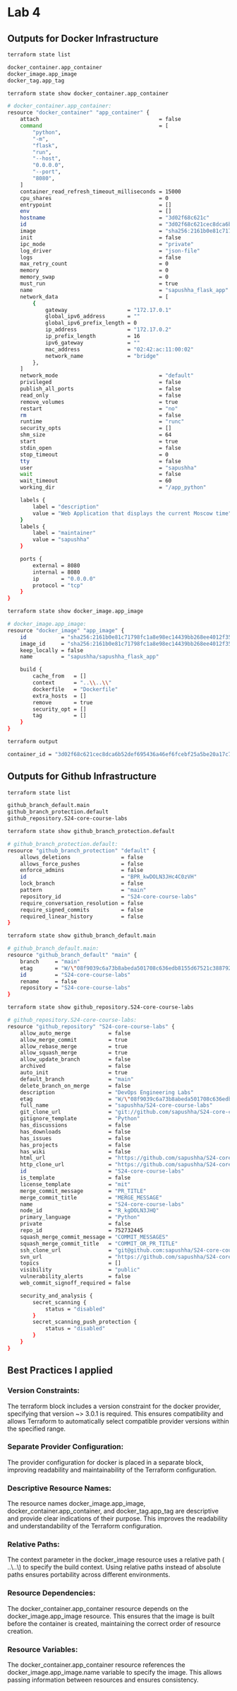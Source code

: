 # Lab 4

## Outputs for Docker Infrastructure

```bash
terraform state list

docker_container.app_container
docker_image.app_image
docker_tag.app_tag
```

```bash
terraform state show docker_container.app_container

# docker_container.app_container:
resource "docker_container" "app_container" {
    attach                                      = false
    command                                     = [
        "python",
        "-m",
        "flask",
        "run",
        "--host",
        "0.0.0.0",
        "--port",
        "8080",
    ]
    container_read_refresh_timeout_milliseconds = 15000
    cpu_shares                                  = 0
    entrypoint                                  = []
    env                                         = []
    hostname                                    = "3d02f68c621c"
    id                                          = "3d02f68c621cec8dca6b52def695436a46ef6fcebf25a5be20a17c7be1149410"
    image                                       = "sha256:2161b0e81c71798fc1a8e98ec14439bb268ee4012f35ad599bf67e620618d952"
    init                                        = false
    ipc_mode                                    = "private"
    log_driver                                  = "json-file"
    logs                                        = false
    max_retry_count                             = 0
    memory                                      = 0
    memory_swap                                 = 0
    must_run                                    = true
    name                                        = "sapushha_flask_app"
    network_data                                = [
        {
            gateway                   = "172.17.0.1"
            global_ipv6_address       = ""
            global_ipv6_prefix_length = 0
            ip_address                = "172.17.0.2"
            ip_prefix_length          = 16
            ipv6_gateway              = ""
            mac_address               = "02:42:ac:11:00:02"
            network_name              = "bridge"
        },
    ]
    network_mode                                = "default"
    privileged                                  = false
    publish_all_ports                           = false
    read_only                                   = false
    remove_volumes                              = true
    restart                                     = "no"
    rm                                          = false
    runtime                                     = "runc"
    security_opts                               = []
    shm_size                                    = 64
    start                                       = true
    stdin_open                                  = false
    stop_timeout                                = 0
    tty                                         = false
    user                                        = "sapushha"
    wait                                        = false
    wait_timeout                                = 60
    working_dir                                 = "/app_python"

    labels {
        label = "description"
        value = "Web Application that displays the current Moscow time"
    }
    labels {
        label = "maintainer"
        value = "sapushha"
    }

    ports {
        external = 8080
        internal = 8080
        ip       = "0.0.0.0"
        protocol = "tcp"
    }
}
```

```bash
terraform state show docker_image.app_image

# docker_image.app_image:
resource "docker_image" "app_image" {
    id           = "sha256:2161b0e81c71798fc1a8e98ec14439bb268ee4012f35ad599bf67e620618d952sapushha/sapushha_flask_app"
    image_id     = "sha256:2161b0e81c71798fc1a8e98ec14439bb268ee4012f35ad599bf67e620618d952"
    keep_locally = false
    name         = "sapushha/sapushha_flask_app"

    build {
        cache_from   = []
        context      = "..\\..\\"
        dockerfile   = "Dockerfile"
        extra_hosts  = []
        remove       = true
        security_opt = []
        tag          = []
    }
}
```

```bash
terraform output

container_id = "3d02f68c621cec8dca6b52def695436a46ef6fcebf25a5be20a17c7be1149410"
```

## Outputs for Github Infrastructure

```bash
terraform state list

github_branch_default.main
github_branch_protection.default
github_repository.S24-core-course-labs
```

```bash
terraform state show github_branch_protection.default

# github_branch_protection.default:
resource "github_branch_protection" "default" {
    allows_deletions                = false
    allows_force_pushes             = false
    enforce_admins                  = false
    id                              = "BPR_kwDOLN3JHc4C0zVH"
    lock_branch                     = false
    pattern                         = "main"
    repository_id                   = "S24-core-course-labs"
    require_conversation_resolution = false
    require_signed_commits          = false
    required_linear_history         = false
}
```

```bash
terraform state show github_branch_default.main

# github_branch_default.main:
resource "github_branch_default" "main" {
    branch     = "main"
    etag       = "W/\"08f9039c6a73b8abeda501708c636edb8155d67521c3887923c8c4ab7a72e535\""
    id         = "S24-core-course-labs"
    rename     = false
    repository = "S24-core-course-labs"
}
```

```bash
terraform state show github_repository.S24-core-course-labs

# github_repository.S24-core-course-labs:
resource "github_repository" "S24-core-course-labs" {
    allow_auto_merge            = false
    allow_merge_commit          = true
    allow_rebase_merge          = true
    allow_squash_merge          = true
    allow_update_branch         = false
    archived                    = false
    auto_init                   = true
    default_branch              = "main"
    delete_branch_on_merge      = false
    description                 = "DevOps Engineering Labs"
    etag                        = "W/\"08f9039c6a73b8abeda501708c636edb8155d67521c3887923c8c4ab7a72e535\""
    full_name                   = "sapushha/S24-core-course-labs"
    git_clone_url               = "git://github.com/sapushha/S24-core-course-labs.git"
    gitignore_template          = "Python"
    has_discussions             = false
    has_downloads               = false
    has_issues                  = false
    has_projects                = false
    has_wiki                    = false
    html_url                    = "https://github.com/sapushha/S24-core-course-labs"
    http_clone_url              = "https://github.com/sapushha/S24-core-course-labs.git"
    id                          = "S24-core-course-labs"
    is_template                 = false
    license_template            = "mit"
    merge_commit_message        = "PR_TITLE"
    merge_commit_title          = "MERGE_MESSAGE"
    name                        = "S24-core-course-labs"
    node_id                     = "R_kgDOLN3JHQ"
    primary_language            = "Python"
    private                     = false
    repo_id                     = 752732445
    squash_merge_commit_message = "COMMIT_MESSAGES"
    squash_merge_commit_title   = "COMMIT_OR_PR_TITLE"
    ssh_clone_url               = "git@github.com:sapushha/S24-core-course-labs.git"
    svn_url                     = "https://github.com/sapushha/S24-core-course-labs"
    topics                      = []
    visibility                  = "public"
    vulnerability_alerts        = false
    web_commit_signoff_required = false

    security_and_analysis {
        secret_scanning {
            status = "disabled"
        }
        secret_scanning_push_protection {
            status = "disabled"
        }
    }
}
```

## Best Practices I applied

### Version Constraints:

The terraform block includes a version constraint for the docker provider,
specifying that version ~> 3.0.1 is required. This ensures compatibility and
allows Terraform to automatically select compatible provider versions within
the specified range.

### Separate Provider Configuration:

The provider configuration for docker is placed in a separate block, improving
readability and maintainability of the Terraform configuration.

### Descriptive Resource Names:

The resource names docker_image.app_image, docker_container.app_container, and
docker_tag.app_tag are descriptive and provide clear indications of their
purpose. This improves the readability and understandability of the Terraform
configuration.

### Relative Paths:

The context parameter in the docker_image resource uses a relative path (
..\\..\\) to specify the build context. Using relative paths instead of
absolute paths ensures portability across different environments.

### Resource Dependencies:

The docker_container.app_container resource depends on the
docker_image.app_image resource. This ensures that the image is built before
the container is created, maintaining the correct order of resource creation.

### Resource Variables:

The docker_container.app_container resource references the
docker_image.app_image.name variable to specify the image. This allows passing
information between resources and ensures consistency.
